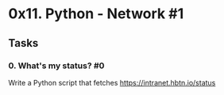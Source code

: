 # 0x11. Python - Network #1

## Tasks

### 0. What's my status? #0
Write a Python script that fetches https://intranet.hbtn.io/status

